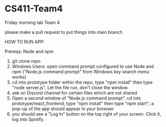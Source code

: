 # CS411-Team4

Friday morning lab Team 4

please make a pull request to put things into main branch


HOW TO RUN APP:

Prereqs: Node and npm

1) git clone repo
2) Windows Users: open command prompt configured to use Node and npm ("Node.js command prompt" from Windows key search menu works)
3) cd into prototype folder within the repo, type "npm install" then type "node server.js". Let the file run, don't close the window.
4) ask on Discord channel for certain files which are not shared
5) Open a second window of "Node.js command prompt". cd into prototype/react_frontend, type "npm install" then type "npm start"; a pop-up of the app should appear in your browser
6) you should see a "Log In" button on the top right of your screen. Click it, log into Spotify. 

